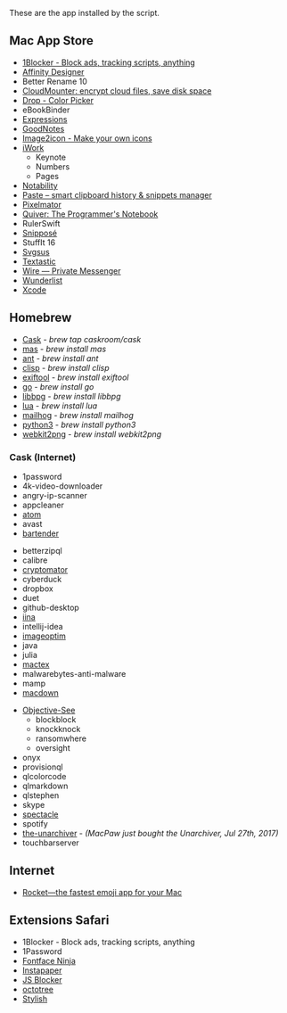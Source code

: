 These are the app installed by the script.

<!-- [TOC] -->

## Mac App Store

- [1Blocker - Block ads, tracking scripts, anything](https://1blocker.com)
- [Affinity Designer](https://affinity.serif.com/en-gb/designer/)
- Better Rename 10
- [CloudMounter: encrypt cloud files, save disk space](https://mac.eltima.com/mount-cloud-drive.html)
- [Drop - Color Picker](http://dropcolorpicker.com)
- eBookBinder
- [Expressions](http://www.apptorium.com/products/expressions)
- [GoodNotes](http://www.goodnotesapp.com)
- [Image2icon - Make your own icons](http://www.img2icnsapp.com)
- [iWork](https://www.apple.com/iwork/)
    - Keynote 
    - Numbers
    - Pages
- [Notability](http://gingerlabs.com)
- [Paste – smart clipboard history & snippets manager](http://pasteapp.me)
- [Pixelmator](http://www.pixelmator.com/mac/)
- [Quiver: The Programmer's Notebook](http://happenapps.com)
- RulerSwift
- [Snipposé](http://www.samuelwford.com/snippose)
- StuffIt 16
- [Svgsus](http://www.svgs.us)
- [Textastic](https://www.textasticapp.com/mac.html)
- [Wire — Private Messenger](https://wire.com/en/)
- [Wunderlist](https://www.wunderlist.com)
- [Xcode](https://developer.apple.com/xcode/)

## Homebrew

- [Cask](https://caskroom.github.io) - _brew tap caskroom/cask_
- [mas](https://github.com/mas-cli/mas) - _brew install mas_
- [ant](https://ant.apache.org) - _brew install ant_
- [clisp](http://clisp.org) - _brew install clisp_
- [exiftool](http://owl.phy.queensu.ca/~phil/exiftool/) - _brew install exiftool_
- [go](https://golang.org/) - _brew install go_
- [libbpg](https://bellard.org/bpg/) - _brew install libbpg_
- [lua](http://www.lua.org) - _brew install lua_
- [mailhog](https://github.com/mailhog/MailHog) - _brew install mailhog_
- [python3](https://www.python.org) - _brew install python3_
- [webkit2png](http://www.paulhammond.org/webkit2png/) - _brew install webkit2png_

### Cask (Internet)

- 1password
- 4k-video-downloader
- angry-ip-scanner
- appcleaner
- [atom](https://atom.io)
- avast
- [bartender](https://www.macbartender.com)
<!-- - [beardedspice](https://beardedspice.github.io) -->
- betterzipql
- calibre
- [cryptomator](https://cryptomator.org)
- cyberduck
- dropbox
- duet
- github-desktop
- [iina](https://lhc70000.github.io/iina/)
- intellij-idea
- [imageoptim](https://imageoptim.com/fr)
- java
- julia
- [mactex](https://www.tug.org/mactex/)
- malwarebytes-anti-malware
- mamp
- [macdown](http://macdown.uranusjr.com)
<!-- - megasync-->
- [Objective-See](http://objective-see.com)
    - blockblock
    - knockknock
    - ransomwhere
    - oversight
- onyx
- provisionql
- qlcolorcode
- qlmarkdown
- qlstephen
- skype
- [spectacle](https://www.spectacleapp.com)
- spotify
- [the-unarchiver](https://theunarchiver.com) - _(MacPaw just bought the Unarchiver, Jul 27th, 2017)_
- touchbarserver

## Internet

- [Rocket—the fastest emoji app for your Mac](http://matthewpalmer.net/rocket/)

## Extensions Safari

- 1Blocker - Block ads, tracking scripts, anything
- 1Password
- [Fontface Ninja](https://safari-extensions.apple.com/details/?id=com.creaktif.fontfaceninja-6AFG6428MF)
- [Instapaper](https://safari-extensions.apple.com/details/?id=com.instapaper.extension-CAM49M58WK)
- [JS Blocker](https://safari-extensions.apple.com/details/?id=com.toggleable.JavaScriptBlocker5-6S8J5HV3H4)
- [octotree](https://github.com/buunguyen/octotree)
- [Stylish](https://safari-extensions.apple.com/details/?id=com.sobolev.stylish-5555L95H45)
